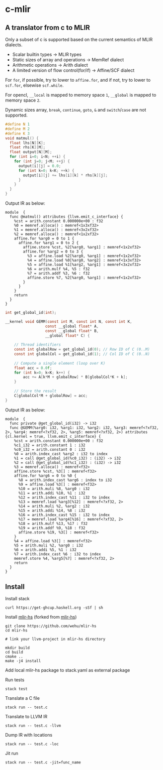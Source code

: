 # c-mlir

## A translator from c to MLIR

Only a subset of c is supported based on the current semantics of MLIR dialects.

* Scalar builtin types -> MLIR types
* Static sizes of array and operations -> MemRef dialect
* Arithmetic operations -> Arith dialect
* A limited version of flow control(for/if) -> Affine/SCF dialect

For `for`, if possible, try to lower to `affine.for`, and if not, try to lower to `scf.for`, elsewise `scf.while`.

For opencl, `__local` is mapped to memory space `1`, `__global` is mapped to memory space `2`.

Dynamic sizes array, `break`, `continue`, `goto`, `&` and `switch`/`case` are not supported.

```c
#define N 1
#define M 2
#define K 3
void matmul() {
  float lhs[N][K];
  float rhs[K][M];
  float output[N][M];
  for (int i=0; i<N; ++i) {
    for (int j=0; j<M; ++j) {
      output[i][j] = 0.0;
      for (int k=0; k<K; ++k) {
        output[i][j] += lhs[i][k] * rhs[k][j];
      }
    }
  }
}
```

Output IR as below:

```mlir
module  {
  func @matmul() attributes {llvm.emit_c_interface} {
    %cst = arith.constant 0.000000e+00 : f32
    %0 = memref.alloca() : memref<1x3xf32>
    %1 = memref.alloca() : memref<3x2xf32>
    %2 = memref.alloca() : memref<1x2xf32>
    affine.for %arg0 = 0 to 1 {
      affine.for %arg1 = 0 to 2 {
        affine.store %cst, %2[%arg0, %arg1] : memref<1x2xf32>
        affine.for %arg2 = 0 to 3 {
          %3 = affine.load %2[%arg0, %arg1] : memref<1x2xf32>
          %4 = affine.load %0[%arg0, %arg2] : memref<1x3xf32>
          %5 = affine.load %1[%arg2, %arg1] : memref<3x2xf32>
          %6 = arith.mulf %4, %5 : f32
          %7 = arith.addf %3, %6 : f32
          affine.store %7, %2[%arg0, %arg1] : memref<1x2xf32>
        }
      }
    }
    return
  }
}
```


```c
int get_global_id(int);

__kernel void GEMM(const int M, const int N, const int K,
                  const __global float* A,
                  const __global float* B,
                  __global float* C) {
    
    // Thread identifiers
    const int globalRow = get_global_id(0); // Row ID of C (0..M)
    const int globalCol = get_global_id(1); // Col ID of C (0..N)
 
    // Compute a single element (loop over K)
    float acc = 0.0f;
    for (int k=0; k<K; k++) {
        acc += A[k*M + globalRow] * B[globalCol*K + k];
    }
 
    // Store the result
    C[globalCol*M + globalRow] = acc;
}
```

Output IR as below:

```mlir
module  {
  func private @get_global_id(i32) -> i32
  func @GEMM(%arg0: i32, %arg1: i32, %arg2: i32, %arg3: memref<?xf32, 2>, %arg4: memref<?xf32, 2>, %arg5: memref<?xf32, 2>) attributes {cl.kernel = true, llvm.emit_c_interface} {
    %cst = arith.constant 0.000000e+00 : f32
    %c1_i32 = arith.constant 1 : i32
    %c0_i32 = arith.constant 0 : i32
    %0 = arith.index_cast %arg2 : i32 to index
    %1 = call @get_global_id(%c0_i32) : (i32) -> i32
    %2 = call @get_global_id(%c1_i32) : (i32) -> i32
    %3 = memref.alloca() : memref<f32>
    affine.store %cst, %3[] : memref<f32>
    affine.for %arg6 = 0 to %0 {
      %8 = arith.index_cast %arg6 : index to i32
      %9 = affine.load %3[] : memref<f32>
      %10 = arith.muli %8, %arg0 : i32
      %11 = arith.addi %10, %1 : i32
      %12 = arith.index_cast %11 : i32 to index
      %13 = memref.load %arg3[%12] : memref<?xf32, 2>
      %14 = arith.muli %2, %arg2 : i32
      %15 = arith.addi %14, %8 : i32
      %16 = arith.index_cast %15 : i32 to index
      %17 = memref.load %arg4[%16] : memref<?xf32, 2>
      %18 = arith.mulf %13, %17 : f32
      %19 = arith.addf %9, %18 : f32
      affine.store %19, %3[] : memref<f32>
    }
    %4 = affine.load %3[] : memref<f32>
    %5 = arith.muli %2, %arg0 : i32
    %6 = arith.addi %5, %1 : i32
    %7 = arith.index_cast %6 : i32 to index
    memref.store %4, %arg5[%7] : memref<?xf32, 2>
    return
  }
}
```

## Install

Install stack

```shell
curl https://get-ghcup.haskell.org -sSf | sh
```

Install [mlir-hs](https://github.com/wehu/mlir-hs) (forked from [mlir-hs](https://github.com/google/mlir-hs))

```shell
git clone https://github.com/wehu/mlir-hs
cd mlir-hs

# link your llvm-project in mlir-hs directory

mkdir build
cd build
cmake ..
make -j4 install
```

Add local mlir-hs package to stack.yaml as external package

Run tests

```shell
stack test
```

Translate a C file
```shell
stack run -- test.c
```

Translate to LLVM IR
```shell
stack run -- test.c -llvm
```

Dump IR with locations
```shell
stack run -- test.c -loc
```

Jit run
```shell
stack run -- test.c -jit=func_name
```
